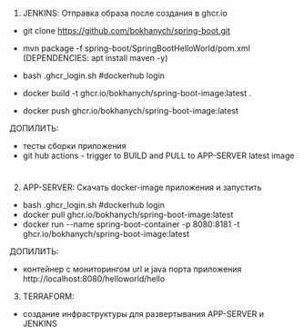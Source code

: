 1. JENKINS: Отправка образа после создания в ghcr.io
- git clone https://github.com/bokhanych/spring-boot.git
- mvn package -f spring-boot/SpringBootHelloWorld/pom.xml  (DEPENDENCIES: apt install maven -y)

- bash .ghcr_login.sh #dockerhub login
- docker build -t ghcr.io/bokhanych/spring-boot-image:latest .
- docker push ghcr.io/bokhanych/spring-boot-image:latest

ДОПИЛИТЬ: 
- тесты сборки приложения
- git hub actions - trigger to BUILD and PULL to APP-SERVER latest image

#

2. APP-SERVER: Скачать docker-image приложения и запустить
- bash .ghcr_login.sh #dockerhub login
- docker pull ghcr.io/bokhanych/spring-boot-image:latest
- docker run --name spring-boot-container -p 8080:8181 -t ghcr.io/bokhanych/spring-boot-image:latest

ДОПИЛИТЬ: 
- контейнер с мониторингом url и java порта приложения http://localhost:8080/helloworld/hello


3. TERRAFORM:
- создание инфраструктуры для развертывания APP-SERVER и JENKINS